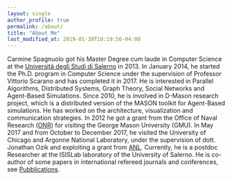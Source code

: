 ```yaml
---
layout: single
author_profile: true
permalink: /about/
title: "About Me"
last_modified_at: 2019-01-20T10:19:56-04:00
---
```



Carmine Spagnuolo got his Master Degree cum laude in Computer Science at the  [Università degli Studi di Salerno](http://web.archive.org/web/20180425060726/http://web.unisa.it/home) in 2013. In January 2014, he started the Ph.D. program in Computer Science under the supervision of Professor Vittorio Scarano and has completed it in 2017. He is interested in Parallel Algorithms, Distributed Systems, Graph Theory, Social Networks and Agent-Based Simulations. Since 2010, he is involved in D-Mason research project, which is a distributed version of the MASON toolkit for Agent-Based simulations. He has worked on the architecture, visualization and communication strategies. In 2012 he got a grant from the Office of Naval Research ([ONR](http://web.archive.org/web/20180425060726/http://www.onr.navy.mil/))  for visiting the George Mason University (GMU).  In May 2017 and from October to December 2017, he visited the University of Chicago and Argonne National Laboratory, under the supervision of dott. Jonathan Ozik and exploiting a grant from [ANL](http://web.archive.org/web/20180425060726/https://www.anl.gov/). Currently, he is a postdoc Researcher at the ISISLab laboratory of the University of Salerno. He is co-author of some papers in international refereed journals and conferences, see [Pubblications](\pubblications).
